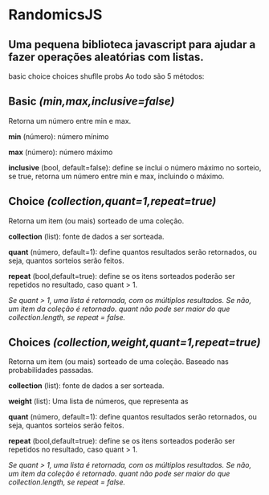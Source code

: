 # RandomicsJS
## Uma pequena biblioteca javascript para ajudar a fazer operações aleatórias com listas.

basic choice choices shuflle probs
Ao todo são 5 métodos:

## Basic _(min,max,inclusive=false)_

Retorna um número entre min e max.

__min__ (número): número mínimo

__max__ (número): número máximo

__inclusive__ (bool, default=false): define se inclui o número máximo no sorteio, se true, retorna um número entre min e max, incluindo o máximo.



## Choice _(collection,quant=1,repeat=true)_

Retorna um item (ou mais) sorteado de uma coleção. 

__collection__ (list): fonte de dados a ser sorteada.

__quant__ (número, default=1): define quantos resultados serão retornados, ou seja, quantos sorteios serão feitos.

__repeat__ (bool,default=true): define se os itens sorteados poderão ser repetidos no resultado, caso quant > 1.

_Se quant > 1, uma lista é retornada, com os múltiplos resultados. Se não, um item da coleção é retornado._
_quant não pode ser maior do que collection.length, se repeat = false._

## Choices _(collection,weight,quant=1,repeat=true)_

Retorna um item (ou mais) sorteado de uma coleção. Baseado nas probabilidades passadas.

__collection__ (list): fonte de dados a ser sorteada.

__weight__ (list): Uma lista de números, que representa as

__quant__ (número, default=1): define quantos resultados serão retornados, ou seja, quantos sorteios serão feitos.

__repeat__ (bool,default=true): define se os itens sorteados poderão ser repetidos no resultado, caso quant > 1.

_Se quant > 1, uma lista é retornada, com os múltiplos resultados. Se não, um item da coleção é retornado._
_quant não pode ser maior do que collection.length, se repeat = false._






















